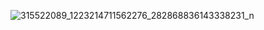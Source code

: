 ![315522089_1223214711562276_282868836143338231_n](https://user-images.githubusercontent.com/99373882/202331152-9cfe1728-ccba-42e5-9e8d-d1ecf947aaa9.jpg)
